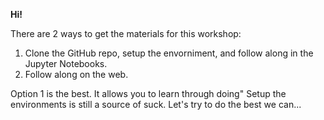 __Hi!__


There are 2 ways to get the materials for this workshop:

1. Clone the GitHub repo, setup the envorniment, and follow along in the Jupyter Notebooks.
2. Follow along on the web.

Option 1 is the best. It allows you to learn through doing"
Setup the environments is still a source of suck. Let's try to do the best we can...
